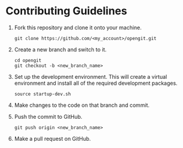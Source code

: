# Contributing Guidelines

1. Fork this repository and clone it onto your machine.
    ```
    git clone https://github.com/<my_account>/opengit.git
    ```
    
1. Create a new branch and switch to it.

    ```
    cd opengit
    git checkout -b <new_branch_name>
    ```
    
1. Set up the development environment. This will create a virtual environment and install all of the required development packages.
    
    ```
    source startup-dev.sh
    ```
    
1. Make changes to the code on that branch and commit.
1. Push the commit to GitHub.
    ```
    git push origin <new_branch_name>
    ```

1. Make a pull request on GitHub.
